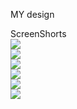 MY design 

ScreenShorts         
    <img src="/screenshots/Screenshot 2024-03-23 210426.png">
    <br>
    <img src="/screenshots/Screenshot 2024-03-23 210451.png">
    <br>
    <img src="/screenshots/Screenshot 2024-03-23 210507.png">
    <br>
    <img src="/screenshots/Screenshot 2024-03-23 210523.png">
    <br>
    <img src="/screenshots/Screenshot 2024-03-23 210536.png">
    <br>
    <img src="/screenshots/Screenshot 2024-03-23 210547.png">
